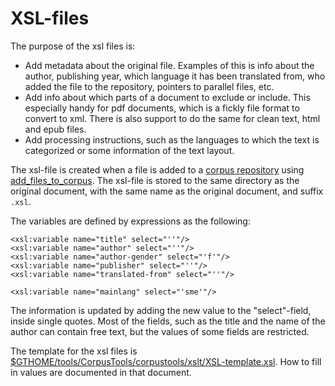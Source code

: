 XSL-files
=========

The purpose of the xsl files is:

-   Add metadata about the original file. Examples of this is info about
    the author, publishing year, which language it has been translated
    from, who added the file to the repository, pointers to parallel
    files, etc.
-   Add info about which parts of a document to exclude or include. This
    especially handy for pdf documents, which is a fickly file format to
    convert to xml. There is also support to do the same for clean text,
    html and epub files.
-   Add processing instructions, such as the languages to which the text
    is categorized or some information of the text layout.

The xsl-file is created when a file is added to a [corpus
repository](corpus_repositories.html) using
[add\_files\_to\_corpus](/ling/CorpusTools.html#add_files_to_corpus).
The xsl-file is stored to the same directory as the original document,
with the same name as the original document, and suffix `.xsl`.

The variables are defined by expressions as the following:

    <xsl:variable name="title" select="''"/>
    <xsl:variable name="author" select="''"/>
    <xsl:variable name="author-gender" select="'f'"/>
    <xsl:variable name="publisher" select="''"/>
    <xsl:variable name="translated-from" select="''"/>

    <xsl:variable name="mainlang" select="'sme'"/>
                

The information is updated by adding the new value to the
"select"-field, inside single quotes. Most of the fields, such as the
title and the name of the author can contain free text, but the values
of some fields are restricted.

The template for the xsl files is
[$GTHOME/tools/CorpusTools/corpustools/xslt/XSL-template.xsl](https://gtsvn.uit.no/langtech/trunk/tools/CorpusTools/corpustools/xslt/XSL-template.xsl).
How to fill in values are documented in that document.
